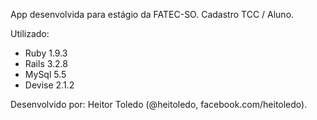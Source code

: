 App desenvolvida para estágio da FATEC-SO. Cadastro TCC / Aluno.

Utilizado:
  - Ruby 1.9.3
  - Rails 3.2.8
  - MySql 5.5
  - Devise 2.1.2
  
Desenvolvido por: 
  Heitor Toledo (@heitoledo, facebook.com/heitoledo).